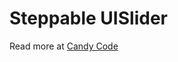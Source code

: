 # Steppable UISlider

Read more at [Candy Code](http://candycode.io/uislider-with-steps-snapping-to-values-in-swift)

